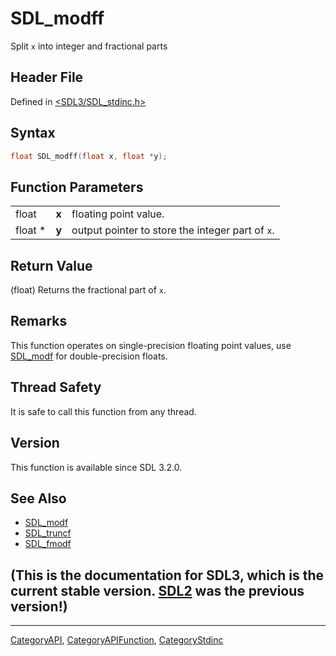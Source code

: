 # SDL_modff

Split `x` into integer and fractional parts

## Header File

Defined in [<SDL3/SDL_stdinc.h>](https://github.com/libsdl-org/SDL/blob/main/include/SDL3/SDL_stdinc.h)

## Syntax

```c
float SDL_modff(float x, float *y);
```

## Function Parameters

|         |       |                                                  |
| ------- | ----- | ------------------------------------------------ |
| float   | **x** | floating point value.                            |
| float * | **y** | output pointer to store the integer part of `x`. |

## Return Value

(float) Returns the fractional part of `x`.

## Remarks

This function operates on single-precision floating point values, use
[SDL_modf](SDL_modf) for double-precision floats.

## Thread Safety

It is safe to call this function from any thread.

## Version

This function is available since SDL 3.2.0.

## See Also

- [SDL_modf](SDL_modf)
- [SDL_truncf](SDL_truncf)
- [SDL_fmodf](SDL_fmodf)


## (This is the documentation for SDL3, which is the current stable version. [SDL2](https://wiki.libsdl.org/SDL2/) was the previous version!)



----
[CategoryAPI](CategoryAPI), [CategoryAPIFunction](CategoryAPIFunction), [CategoryStdinc](CategoryStdinc)

